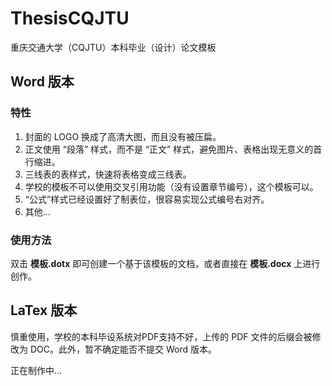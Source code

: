 # ThesisCQJTU
重庆交通大学（CQJTU）本科毕业（设计）论文模板

## Word 版本

### 特性
1. 封面的 LOGO 换成了高清大图，而且没有被压扁。
2. 正文使用 “段落” 样式，而不是 “正文” 样式，避免图片、表格出现无意义的首行缩进。
3. 三线表的表样式，快速将表格变成三线表。
4. 学校的模板不可以使用交叉引用功能（没有设置章节编号），这个模板可以。
5. “公式”样式已经设置好了制表位，很容易实现公式编号右对齐。
6. 其他...

### 使用方法

双击 **模板.dotx** 即可创建一个基于该模板的文档，或者直接在 **模板.docx** 上进行创作。

## LaTex 版本
慎重使用，学校的本科毕设系统对PDF支持不好，上传的 PDF 文件的后缀会被修改为 DOC。此外，暂不确定能否不提交 Word 版本。

正在制作中...
